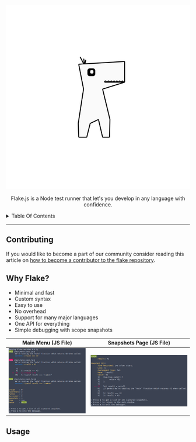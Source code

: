 <center>
	<img src="./assets/logo.svg">
	<p>Flake.js is a Node test runner that let's you develop in any language with confidence.</p>
</center>


<details><summary>Table Of Contents</summary><ol><li><a href="#contributing">Contributing</a></li><li><a href="#why_flake_">Why Flake?</a></li><li><a href="#usage">Usage</a></li></ol></details>
<hr>

## Contributing
If you would like to become a part of our community consider reading this article on [how to become a contributor to the flake repository](https://continuum-ai.de/publishing/@flake/contributing-guide).


## Why Flake?
- Minimal and fast
- Custom syntax
- Easy to use
- No overhead
- Support for many major languages
- One API for everything
- Simple debugging with scope snapshots


Main Menu (JS File) | Snapshots Page (JS File)
---------|----------
![A demo picture showing the front most overlay of flake](./assets/demo-menu.png) | ![A demo picture showing the snapshot overview of flake](./assets/demo-snapshots.png)




## Usage